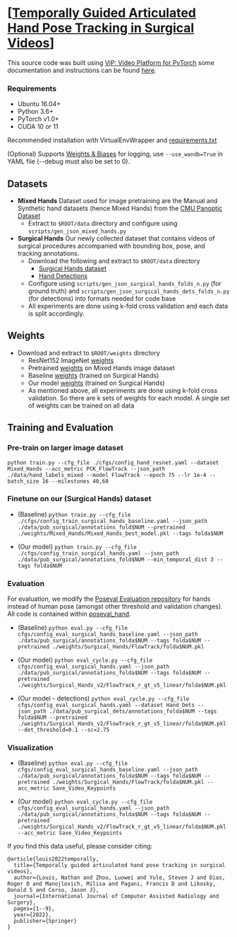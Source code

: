 # [[Temporally Guided Articulated Hand Pose Tracking in Surgical Videos](https://arxiv.org/abs/2101.04281)]

This source code was built using [ViP: Video Platform for PyTorch](https://github.com/MichiganCOG/ViP) some documentation and instructions can be found [here](https://github.com/MichiganCOG/ViP/wiki).

### Requirements
- Ubuntu 16.04+
- Python 3.6+
- PyTorch v1.0+
- CUDA 10 or 11

Recommended installation with VirtualEnvWrapper and [requirements.txt](https://github.com/MichiganCOG/Surgical_Hands_RELEASE/blob/main/requirements.txt)

(Optional) Supports [Weights & Biases](https://github.com/wandb/client) for logging, use `--use_wandb=True` in YAML file (--debug must also be set to 0).

## Datasets
 - **Mixed Hands** Dataset used for image pretraining are the Manual and Synthetic hand datasets (hence Mixed Hands) from the [CMU Panoptic Dataset](http://domedb.perception.cs.cmu.edu/handdb.html)
	- Extract to `$ROOT/data` directory and configure using `scripts/gen_json_mixed_hands.py`
 - **Surgical Hands** Our newly collected dataset that contains videos of surgical procedures accompanied with bounding box, pose, and tracking annotations. 
 	 - Download the following and extract to `$ROOT/data` directory
	  	- [Surgical Hands dataset](https://drive.google.com/file/d/1l5_4rlZLvOim34uHCKic4GUXvXfjDN_9/view?usp=sharing)
	  	- [Hand Detections](https://drive.google.com/file/d/1dWhZF595ixS-XBIeawaS3mY01yfsE_BO/view?usp=sharing)
	 - Configure using `scripts/gen_json_surgical_hands_folds_n.py` (for ground truth) and `scripts/gen_json_surgical_hands_dets_folds_n.py` (for detections) into formats needed for code base
	 - All experiments are done using k-fold cross validation and each data is split accordingly.

## Weights
- Download and extract to `$ROOT/weights` directory
	- ResNet152 ImageNet [weights](https://drive.google.com/file/d/14u4TYEpu6d6Eh4PsIOjeTYiMfc4nXAMe/view?usp=sharing)
	- Pretrained [weights](https://drive.google.com/drive/folders/1upSSUr4c2_SMmpzfQumoevNYhpig0UuW?usp=sharing) on Mixed Hands image dataset
	- Baseline [weights](https://drive.google.com/drive/folders/1skZGRnX_6SNiB-DROgg1RYBy4qI0BURB?usp=sharing) (trained on Surgical Hands)
	- Our model [weights](https://drive.google.com/drive/folders/1zCnU8drwr1Mzy4rOmaP3mQ-jSXiYOALN?usp=sharing) (trained on Surgical Hands)
	- As mentioned above, all experiments are done using k-fold cross validation. So there are k sets of weights for each model. A single set of weights can be trained on all data

## Training and Evaluation
### Pre-train on larger image dataset
`python train.py --cfg_file ./cfgs/config_hand_resnet.yaml --dataset Mixed_Hands --acc_metric PCK_FlowTrack --json_path ./data/hand_labels_mixed --model FlowTrack --epoch 75 --lr 1e-4 --batch_size 16 --milestones 40,60`

### Finetune on our (Surgical Hands) dataset
- (Baseline) `python train.py --cfg_file ./cfgs/config_train_surgical_hands_baseline.yaml --json_path ./data/pub_surgical/annotations_fold$NUM --pretrained ./weights/Mixed_Hands/Mixed_Hands_best_model.pkl --tags folda$NUM`

- (Our model) `python train.py --cfg_file ./cfgs/config_train_surgical_hands.yaml --json_path ./data/pub_surgical/annotations_fold$NUM --min_temporal_dist 3 --tags folda$NUM`

 
### Evaluation
For evaluation, we modify the [Poseval Evaluation repository](https://github.com/leonid-pishchulin/poseval) for hands instead of human pose (amongst other threshold and validation changes). All code is contained within [poseval\_hand](https://github.com/MichiganCOG/Surgical_Hands_RELEASE/tree/main/poseval_hand).
 
- (Baseline) `python eval.py --cfg_file cfgs/config_eval_surgical_hands_baseline.yaml --json_path ./data/pub_surgical/annotations_folda$NUM --tags folda$NUM --pretrained ./weights/Surgical_Hands/FlowTrack/folda$NUM.pkl`

- (Our model) `python eval_cycle.py --cfg_file cfgs/config_eval_surgical_hands.yaml --json_path ./data/pub_surgical/annotations_folda$NUM --tags folda$NUM --pretrained ./weights/Surgical_Hands_v2/FlowTrack_r_gt_v5_linear/folda$NUM.pkl`

- (Our model - detections) `python eval_cycle.py --cfg_file cfgs/config_eval_surgical_hands.yaml --dataset Hand_Dets --json_path ./data/pub_surgical_dets/annotations_folda$NUM --tags folda$NUM --pretrained ./weights/Surgical_Hands_v2/FlowTrack_r_gt_v5_linear/folda$NUM.pkl --det_threshold=0.1 --sc=2.75`

### Visualization
- (Baseline) `python eval.py --cfg_file cfgs/config_eval_surgical_hands_baseline.yaml --json_path ./data/pub_surgical/annotations_folda$NUM --tags folda$NUM --pretrained ./weights/Surgical_Hands/FlowTrack/folda$NUM.pkl --acc_metric Save_Video_Keypoints`

- (Our model) `python eval_cycle.py --cfg_file cfgs/config_eval_surgical_hands.yaml --json_path ./data/pub_surgical/annotations_folda$NUM --tags folda$NUM --pretrained ./weights/Surgical_Hands_v2/FlowTrack_r_gt_v5_linear/folda$NUM.pkl --acc_metric Save_Video_Keypoints`

If you find this data useful, please consider citing:

```
@article{louis2022temporally,
  title={Temporally guided articulated hand pose tracking in surgical videos},
  author={Louis, Nathan and Zhou, Luowei and Yule, Steven J and Dias, Roger D and Manojlovich, Milisa and Pagani, Francis D and Likosky, Donald S and Corso, Jason J},
  journal={International Journal of Computer Assisted Radiology and Surgery},
  pages={1--9},
  year={2022},
  publisher={Springer}
}
```
